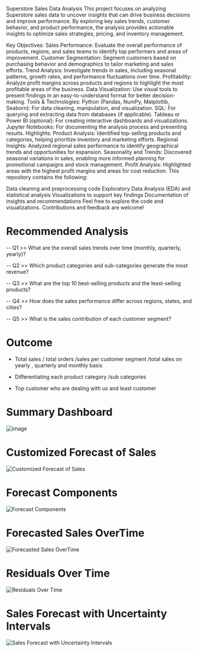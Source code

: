 Superstore Sales Data Analysis
This project focuses on analyzing Superstore sales data to uncover insights that can drive business decisions and improve performance. By exploring key sales trends, customer behavior, and product performance, the analysis provides actionable insights to optimize sales strategies, pricing, and inventory management.

Key Objectives:
Sales Performance: Evaluate the overall performance of products, regions, and sales teams to identify top performers and areas of improvement.
Customer Segmentation: Segment customers based on purchasing behavior and demographics to tailor marketing and sales efforts.
Trend Analysis: Investigate trends in sales, including seasonal patterns, growth rates, and performance fluctuations over time.
Profitability: Analyze profit margins across products and regions to highlight the most profitable areas of the business.
Data Visualization: Use visual tools to present findings in an easy-to-understand format for better decision-making.
Tools & Technologies:
Python (Pandas, NumPy, Matplotlib, Seaborn): For data cleaning, manipulation, and visualization.
SQL: For querying and extracting data from databases (if applicable).
Tableau or Power BI (optional): For creating interactive dashboards and visualizations.
Jupyter Notebooks: For documenting the analysis process and presenting results.
Highlights:
Product Analysis: Identified top-selling products and categories, helping prioritize inventory and marketing efforts.
Regional Insights: Analyzed regional sales performance to identify geographical trends and opportunities for expansion.
Seasonality and Trends: Discovered seasonal variations in sales, enabling more informed planning for promotional campaigns and stock management.
Profit Analysis: Highlighted areas with the highest profit margins and areas for cost reduction.
This repository contains the following:

Data cleaning and preprocessing code
Exploratory Data Analysis (EDA) and statistical analysis
Visualizations to support key findings
Documentation of insights and recommendations
Feel free to explore the code and visualizations. Contributions and feedback are welcome!

# Recommended Analysis
-- Q1 >> What are the overall sales trends over time (monthly, quarterly, yearly)?

-- Q2 >> Which product categories and sub-categories generate the most revenue?

-- Q3 >> What are the top 10 best-selling products and the least-selling products?

-- Q4 >> How does the sales performance differ across regions, states, and cities?

-- Q5 >> What is the sales contribution of each customer segment?

# Outcome

* Total sales / total orders /sales per customer segment /total sales on yearly , quarterly and monthly basis
  
* Differentiating each product category /sub categories
  
* Top  customer who are dealing with us and least  customer 

# Summary Dashboard
![image](https://github.com/user-attachments/assets/2aad7b7c-0cb1-4732-af16-1882820ac665)

# Customized Forecast of Sales

![Customized Forecast of Sales](https://github.com/user-attachments/assets/a00cda95-a15c-49bc-9cd7-b308a3714407)

# Forecast Components

![Forecast Components](https://github.com/user-attachments/assets/5eaed8aa-087e-49fc-af39-9e0f7e608513)

# Forecasted Sales OverTime

![Forecasted Sales OverTime](https://github.com/user-attachments/assets/c8b9d9a4-7e04-4075-83d8-b6450f8badbf)

# Residuals Over Time

![Residuals Over Time](https://github.com/user-attachments/assets/4e542497-31d2-4cdb-862b-f28761f44ad0)

# Sales Forecast with Uncertainty Intervals

![Sales Forecast with Uncertainty Intervals](https://github.com/user-attachments/assets/d4a69dce-d96b-4ad9-96e3-14239d659353)


